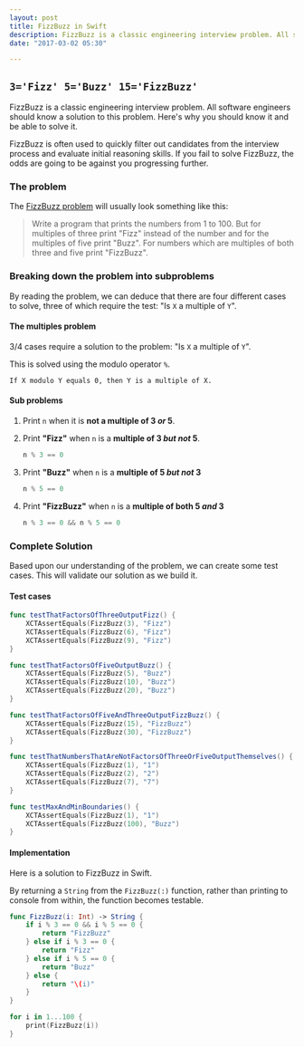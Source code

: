 ```yaml
---
layout: post
title: FizzBuzz in Swift
description: FizzBuzz is a classic engineering interview problem. All software engineers should know a solution to this problem. Here's why you should know it and be able to solve it.
date: "2017-03-02 05:30"

---
```


## `3='Fizz' 5='Buzz' 15='FizzBuzz'`

FizzBuzz is a classic engineering interview problem. All software engineers should know a solution to this problem. Here's why you should know it and be able to solve it.

FizzBuzz is often used to quickly filter out candidates from the interview process and evaluate initial reasoning skills. If you fail to solve FizzBuzz, the odds are going to be against you progressing further.

### The problem

The [FizzBuzz problem](https://en.wikipedia.org/wiki/Fizz_buzz) will usually look something like this:

>Write a program that prints the numbers from 1 to 100. But for multiples of three print "Fizz" instead of the number and for the multiples of five print "Buzz". For numbers which are multiples of both three and five print "FizzBuzz".

### Breaking down the problem into subproblems

By reading the problem, we can deduce that there are four different cases to solve, three of which require the test: "Is `X` a multiple of `Y`".

#### The multiples problem

3/4 cases require a solution to the problem: "Is `X` a multiple of `Y`".

This is solved using the modulo operator `%`.

```pseudocode
If X modulo Y equals 0, then Y is a multiple of X.
```

#### Sub problems

1. Print `n` when it is __not a multiple of 3 *or* 5__.
2. Print __"Fizz"__ when `n` is a __multiple of 3 *but not* 5__.

    ```swift
    n % 3 == 0
    ```

3. Print __"Buzz"__ when `n` is a __multiple of 5 *but not* 3__

    ```swift
    n % 5 == 0
    ```

4. Print __"FizzBuzz"__ when `n` is a __multiple of both 5 *and* 3__

    ```swift
    n % 3 == 0 && n % 5 == 0
    ```

### Complete Solution

Based upon our understanding of the problem, we can create some test cases. This will validate our solution as we build it.

#### Test cases

```swift
func testThatFactorsOfThreeOutputFizz() {
    XCTAssertEquals(FizzBuzz(3), "Fizz")
    XCTAssertEquals(FizzBuzz(6), "Fizz")
    XCTAssertEquals(FizzBuzz(9), "Fizz")
}

func testThatFactorsOfFiveOutputBuzz() {
    XCTAssertEquals(FizzBuzz(5), "Buzz")
    XCTAssertEquals(FizzBuzz(10), "Buzz")
    XCTAssertEquals(FizzBuzz(20), "Buzz")
}

func testThatFactorsOfFiveAndThreeOutputFizzBuzz() {
    XCTAssertEquals(FizzBuzz(15), "FizzBuzz")
    XCTAssertEquals(FizzBuzz(30), "FizzBuzz")
}

func testThatNumbersThatAreNotFactorsOfThreeOrFiveOutputThemselves() {
    XCTAssertEquals(FizzBuzz(1), "1")
    XCTAssertEquals(FizzBuzz(2), "2")
    XCTAssertEquals(FizzBuzz(7), "7")
}

func testMaxAndMinBoundaries() {
    XCTAssertEquals(FizzBuzz(1), "1")
    XCTAssertEquals(FizzBuzz(100), "Buzz")
}
```

#### Implementation

Here is a solution to FizzBuzz in Swift.

By returning a `String` from the `FizzBuzz(:)` function, rather than printing to console from within, the function becomes testable.  

```swift
func FizzBuzz(i: Int) -> String {
    if i % 3 == 0 && i % 5 == 0 {
        return "FizzBuzz"
    } else if i % 3 == 0 {
        return "Fizz"
    } else if i % 5 == 0 {
        return "Buzz"
    } else {
        return "\(i)"
    }
}

for i in 1...100 {
    print(FizzBuzz(i))
}
```

